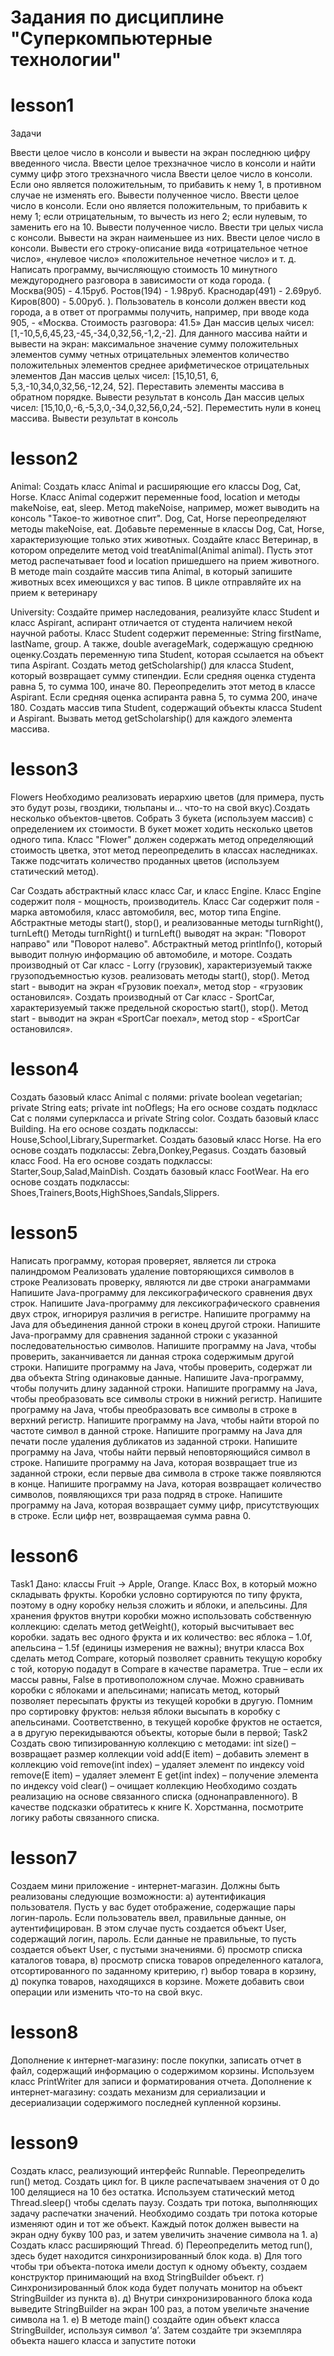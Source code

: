 # Задания по дисциплине "Суперкомпьютерные технологии"
# lesson1
Задачи

Ввести целое число в консоли и вывести на экран последнюю цифру введенного числа.
Ввести целое трехзначное число в консоли и найти сумму цифр этого трехзначного числа
Ввести целое число в консоли. Если оно является положительным, то прибавить к нему 1, в противном случае не изменять его. Вывести полученное число.
Ввести целое число в консоли. Если оно является положительным, то прибавить к нему 1; если отрицательным, то вычесть из него 2; если нулевым, то заменить его на 10. Вывести полученное число.
Ввести три целых числа с консоли. Вывести на экран наименьшее из них.
Ввести целое число в консоли. Вывести его строку-описание вида «отрицательное четное число», «нулевое число» «положительное нечетное число» и т. д.
Написать программу, вычисляющую стоимость 10 минутного междугороднего разговора в зависимости от кода города. ( Москва(905) - 4.15руб. Ростов(194) - 1.98руб. Краснодар(491) - 2.69руб. Киров(800) - 5.00руб. ). Пользователь в консоли должен ввести код города, а в ответ от программы получить, например, при вводе кода 905, - «Москва. Стоимость разговора: 41.5»
Дан массив целых чисел: [1,-10,5,6,45,23,-45,-34,0,32,56,-1,2,-2]. Для данного массива найти и вывести на экран:
максимальное значение
сумму положительных элементов
сумму четных отрицательных элементов
количество положительных элементов
среднее арифметическое отрицательных элементов
Дан массив целых чисел: [15,10,51, 6, 5,3,-10,34,0,32,56,-12,24, 52]. Переставить элементы массива в обратном порядке. Вывести результат в консоль
Дан массив целых чисел: [15,10,0,-6,-5,3,0,-34,0,32,56,0,24,-52]. Переместить нули в конец массива. Вывести результат в консоль

# lesson2
Animal:
Создать класс Animal и расширяющие его классы Dog, Cat, Horse. Класс Animal содержит переменные food, location и методы makeNoise, eat, sleep. Метод makeNoise, например, может выводить на консоль "Такое-то животное спит". Dog, Cat, Horse переопределяют методы makeNoise, eat. Добавьте переменные в классы Dog, Cat, Horse, характеризующие только этих животных. Создайте класс Ветеринар, в котором определите метод void treatAnimal(Animal animal). Пусть этот метод распечатывает food и location пришедшего на прием животного. В методе main создайте массив типа Animal, в который запишите животных всех имеющихся у вас типов. В цикле отправляйте их на прием к ветеринару

University:
Создайте пример наследования, реализуйте класс Student и класс Aspirant, аспирант отличается от студента наличием некой научной работы. Класс Student содержит переменные: String firstName, lastName, group. А также, double averageMark, содержащую среднюю оценку.Создать переменную типа Student, которая ссылается на объект типа Aspirant. Создать метод getScholarship() для класса Student, который возвращает сумму стипендии. Если средняя оценка студента равна 5, то сумма 100, иначе 80. Переопределить этот метод в классе Aspirant. Если средняя оценка аспиранта равна 5, то сумма 200, иначе 180. Создать массив типа Student, содержащий объекты класса Student и Aspirant. Вызвать метод getScholarship() для каждого элемента массива.

# lesson3
Flowers
Необходимо реализовать иерархию цветов (для примера, пусть это будут розы, гвоздики, тюльпаны и… что-то на свой вкус).Создать несколько объектов-цветов. Собрать 3 букета (используем массив) с определением их стоимости. В букет может ходить несколько цветов одного типа. Класс "Flower" должен содержать метод определяющий стоимость цветка, этот метод переопределить в классах наследниках. Также подсчитать количество проданных цветов (используем статический метод).

Car
Создать абстрактный класс класс Car, и класс Engine. Класс Engine содержит поля - мощность, производитель. Класс Car содержит поля - марка автомобиля, класс автомобиля, вес, мотор типа Engine. Абстрактные методы start(), stop(), и реализованные методы turnRight(), turnLeft() Методы turnRight() и turnLeft() выводят на экран: "Поворот направо" или "Поворот налево". Абстрактный метод printInfo(), который выводит полную информацию об автомобиле, и моторе. Создать производный от Саr класс - Lorry (грузовик), характеризуемый также грузоподъемностью кузов. реализовать методы start(), stop(). Метод start - выводит на экран «Грузовик поехал», метод stop - «грузовик остановился». Создать производный от Car класс - SportCar, характеризуемый также предельной скоростью start(), stop(). Метод start - выводит на экран «SportCar поехал», метод stop - «SportCar остановился».

# lesson4
Создать базовый класс Animal с полями: private boolean vegetarian; private String eats; private int noOflegs; На его основе создать подкласс Cat с полями суперкласса и private String color.
Cоздать базовый класс Building. На его основе создать подклассы: House,School,Library,Supermarket.
Cоздать базовый класс Horse. На его основе создать подклассы: Zebra,Donkey,Pegasus.
Cоздать базовый класс Food. На его основе создать подклассы: Starter,Soup,Salad,MainDish.
Cоздать базовый класс FootWear. На его основе создать подклассы: Shoes,Trainers,Boots,HighShoes,Sandals,Slippers.

# lesson5
Написать программу, которая проверяет, является ли строка палиндромом
Реализовать удаление повторяющихся символов в строке
Реализовать проверку, являются ли две строки анаграммами
Напишите Java-программу для лексикографического сравнения двух строк.
Напишите Java-программу для лексикографического сравнения двух строк, игнорируя различия в регистре.
Напишите программу на Java для объединения данной строки в конец другой строки.
Напишите Java-программу для сравнения заданной строки с указанной последовательностью символов.
Напишите программу на Java, чтобы проверить, заканчивается ли данная строка содержимым другой строки.
Напишите программу на Java, чтобы проверить, содержат ли два объекта String одинаковые данные.
Напишите Java-программу, чтобы получить длину заданной строки.
Напишите программу на Java, чтобы преобразовать все символы строки в нижний регистр.
Напишите программу на Java, чтобы преобразовать все символы в строке в верхний регистр. 
Напишите программу на Java, чтобы найти второй по частоте символ в данной строке.
Напишите программу на Java для печати после удаления дубликатов из заданной строки.
Напишите программу на Java, чтобы найти первый неповторяющийся символ в строке.
Напишите программу на Java, которая возвращает true из заданной строки, если первые два символа в строке также появляются в конце.
Напишите программу на Java, которая возвращает количество символов, появляющихся три раза подряд в строке.
Напишите программу на Java, которая возвращает сумму цифр, присутствующих в строке. Если цифр нет, возвращаемая сумма равна 0.

# lesson6
Task1 Дано: классы Fruit -> Apple, Orange. Класс Box, в который можно складывать фрукты. Коробки условно сортируются по типу фрукта, поэтому в одну коробку нельзя сложить и яблоки, и апельсины. Для хранения фруктов внутри коробки можно использовать собственную коллекцию:
сделать метод getWeight(), который высчитывает вес коробки.
задать вес одного фрукта и их количество: вес яблока – 1.0f, апельсина – 1.5f (единицы измерения не важны);
внутри класса Box сделать метод Compare, который позволяет сравнить текущую коробку с той, которую подадут в Compare в качестве параметра. True – если их массы равны, False в противоположном случае. Можно сравнивать коробки с яблоками и апельсинами;
написать метод, который позволяет пересыпать фрукты из текущей коробки в другую. Помним про сортировку фруктов: нельзя яблоки высыпать в коробку с апельсинами. Соответственно, в текущей коробке фруктов не остается, а в другую перекидываются объекты, которые были в первой;
Task2 Создать свою типизированную коллекцию с методами:
int size() – возвращает размер коллекции
void add(E item) – добавить элемент в коллекцию
void remove(int index) – удаляет элемент по индексу
void remove(E item) – удаляет элемент
E get(int index) – получение элемента по индексу
void clear() – очищает коллекцию Необходимо создать реализацию на основе связанного списка (однонаправленного). В качестве подсказки обратитесь к книге К. Хорстманна, посмотрите логику работы связанного списка.

# lesson7
Создаем мини приложение - интернет-магазин. Должны быть реализованы следующие возможности: a) аутентификация пользователя. Пусть у вас будет отображение, содержащие пары логин-пароль. Если пользователь ввел, правильные данные, он аутентифицирован. В этом случае пусть создается объект User, cодержащий логин, пароль. Если данные не правильные, то пусть создается объект User, с пустыми значениями. б) просмотр списка каталогов товара, в) просмотр списка товаров определенного каталога, отсортированного по заданному критерию, г) выбор товара в корзину, д) покупка товаров, находящихся в корзине. Можете добавить свои операции или изменить что-то на свой вкус.

# lesson8
Дополнение к интернет-магазину: после покупки, записать отчет в файл, содержащий информацию о содержимом корзины. Используем класс PrintWriter для записи и форматирования отчета.
Дополнение к интернет-магазину: создать механизм для сериализации и десериализации содержимого последней купленной корзины.

# lesson9
Создать класс, реализующий интерфейс Runnable. Переопределить run() метод. Создать цикл for. В цикле распечатываем значения от 0 до 100 делящиеся на 10 без остатка. Используем статический метод Thread.sleep() чтобы сделать паузу. Создать три потока, выполняющих задачу распечатки значений.
Необходимо создать три потока которые изменяют один и тот же объект. Каждый поток должен вывести на экран одну букву 100 раз, и затем увеличить значение символа на 1. a) Создать класс расширяющий Thread. б) Переопределить метод run(), здесь будет находится синхронизированный блок кода. в) Для того чтобы три объекта-потока имели доступ к одному объекту, создаем конструктор принимающий на вход StringBuilder объект. г) Синхронизированный блок кода будет получать монитор на объект StringBuilder из пункта в). д) Внутри синхронизированного блока кода выведите StringBuilder на экран 100 раз, а потом увеличьте значение символа на 1. е) В методе main() создайте один объект класса StringBuilder, используя символ ‘a’. Затем создайте три экземпляра объекта нашего класса и запустите потоки
